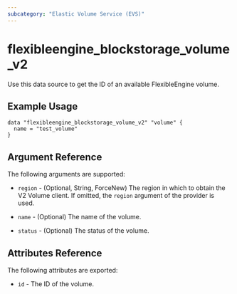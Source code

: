 ```yaml
---
subcategory: "Elastic Volume Service (EVS)"
---
```


# flexibleengine_blockstorage_volume_v2

Use this data source to get the ID of an available FlexibleEngine volume.

## Example Usage

```hcl
data "flexibleengine_blockstorage_volume_v2" "volume" {
  name = "test_volume"
}
```

## Argument Reference

The following arguments are supported:

* `region` - (Optional, String, ForceNew) The region in which to obtain the V2 Volume client.
  If omitted, the `region` argument of the provider is used.

* `name` - (Optional) The name of the volume.

* `status` - (Optional) The status of the volume.

## Attributes Reference

The following attributes are exported:

* `id` - The ID of the volume.
